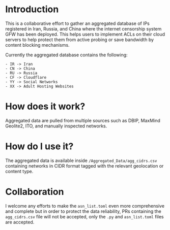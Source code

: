 # Introduction

This is a collaborative effort to gather an aggregated database of IPs registered in Iran, Russia, and China where the internet censorship system GFW has been deployed. This helps users to implement ACLs on their cloud servers to help protect them from active probing or save bandwidth by content blocking mechanisms.

Currently the aggregated database contains the following:

```
- IR -> Iran
- CN -> China
- RU -> Russia
- CF -> Cloudflare
- YY -> Social Networks
- XX -> Adult Hosting Websites
```

# How does it work?

Aggregated data are pulled from multiple sources such as DBIP, MaxMind Geolite2, ITO, and manually inspected networks.

# How do I use it?

The aggregated data is available inside `/Aggregated_Data/agg_cidrs.csv` containing networks in CIDR format tagged with the relevant geolocation or content type.

# Collaboration

I welcome any efforts to make the `asn_list.toml` even more comprehensive and complete but in order to protect the data reliability, PRs containing the `agg_cidrs.csv` file will not be accepted, only the `.py` and `asn_list.toml` files are accepted.
